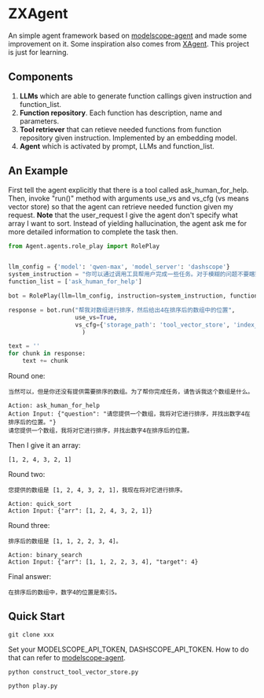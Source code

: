 # ZXAgent

An simple agent framework based on [modelscope-agent](https://github.com/modelscope/modelscope-agent) and made some improvement on it. Some inspiration also comes from [XAgent](https://github.com/OpenBMB/XAgent). This project is just for learning.

## Components

1. **LLMs** which are able to generate function callings given instruction and function_list.
2. **Function repository**. Each function has description, name and parameters.
3. **Tool retriever** that can retieve needed functions from function repository given instruction. Implemented by an embedding model.
4. **Agent** which is activated by prompt, LLMs and function_list.

## An Example

First tell the agent explicitly that there is a tool called ask_human_for_help. Then, invoke "run()" method with arguments use_vs and vs_cfg (vs means vector store) so that the agent can retrieve needed function given my request. **Note** that the user_request I give the agent don't specify what array I want to sort. Instead of yielding hallucination, the agent ask me for more detailed information to complete the task then.

```python
from Agent.agents.role_play import RolePlay


llm_config = {'model': 'qwen-max', 'model_server': 'dashscope'}
system_instruction = "你可以通过调用工具帮用户完成一些任务。对于模糊的问题不要瞎猜，先主动向用户询问具体细节以辅助完成任务。"
function_list = ['ask_human_for_help']

bot = RolePlay(llm=llm_config, instruction=system_instruction, function_list=function_list)

response = bot.run("帮我对数组进行排序，然后给出4在排序后的数组中的位置", 
                   use_vs=True, 
                   vs_cfg={'storage_path': 'tool_vector_store', 'index_name': 'tool'}
                     )

text = ''
for chunk in response:
    text += chunk

```

Round one:

```shell
当然可以，但是你还没有提供需要排序的数组。为了帮你完成任务，请告诉我这个数组是什么。

Action: ask_human_for_help
Action Input: {"question": "请您提供一个数组，我将对它进行排序，并找出数字4在排序后的位置。"}
请您提供一个数组，我将对它进行排序，并找出数字4在排序后的位置。
```

Then I give it an array:

```shell
[1, 2, 4, 3, 2, 1] 
```

Round two:

```shell
您提供的数组是 [1, 2, 4, 3, 2, 1]，我现在将对它进行排序。

Action: quick_sort
Action Input: {"arr": [1, 2, 4, 3, 2, 1]}
```

Round three:

```shell
排序后的数组是 [1, 1, 2, 2, 3, 4]。

Action: binary_search
Action Input: {"arr": [1, 1, 2, 2, 3, 4], "target": 4}
```

Final answer:

```shell
在排序后的数组中，数字4的位置是索引5。
```

## Quick Start

``git clone xxx``

Set your MODELSCOPE_API_TOKEN, DASHSCOPE_API_TOKEN. How to do that can refer to [modelscope-agent](https://github.com/modelscope/modelscope-agent).

``python construct_tool_vector_store.py``

``python play.py``
